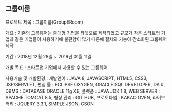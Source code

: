 그룹이룸
---
프로젝트 제목 : 그룹이룸(GroupERoom)

개요 : 기존의 그룹웨어는 중대형 기업을 타겟으로 제작되었고
규모가 작은 스타트업 기업과 같은 기업들이 사용하기에 
불편함이 많기 때문에 절차와 기능이 간소화된 그룹웨어 제작

기간 : 2018년 12월 28일 ~ 2019년 01월 11일

개발 목표 : 스타트업 기업에서 사용할 수 있는 그룹웨어

사용기술 및 개발환경 : 개발언어 : JAVA 8, JAVASCRIPT, HTML5, CSS3, JSP/SERVLET, 편집 툴 : ECLIPSE OXYGEN, ORACLE SQL DEVELOPER, DA #, DBMS : DATABASE ORACLE 11g XE, 플랫폼  : JAVA JDK 1.8, WEB SERVER : APACHE TOMCAT 8.5, 형상 관리 : GIT HUB, 프로토타입 : KAKAO OVEN, 라이브러리 : JQUERY 3.3.1, SIMPLE JSON, GSON
